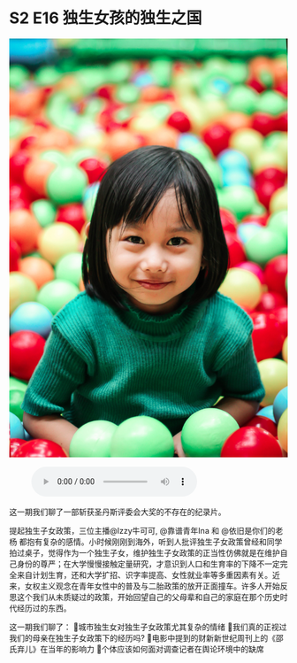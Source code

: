 # S2 E16 独生女孩的独生之国

![](./image.jpeg)

<figure>
    <figcaption></figcaption>
    <audio
        controls
        src="./audio.mp3">
            Your browser does not support the
            <code>audio</code> element.
    </audio>
</figure>

<p>这一期我们聊了一部斩获圣丹斯评委会大奖的不存在的纪录片。</p>
<p>提起独生子女政策，三位主播@Izzy牛可可, @靠谱青年Ina 和 @依旧是你们的老杨 都抱有复杂的感情。小时候刚刚到海外，听到人批评独生子女政策曾经和同学拍过桌子，觉得作为一个独生子女，维护独生子女政策的正当性仿佛就是在维护自己身份的尊严；在大学慢慢接触定量研究，才意识到人口和生育率的下降不一定完全来自计划生育，还和大学扩招、识字率提高、女性就业率等多重因素有关。近来，女权主义观念在青年女性中的普及与二胎政策的放开正面撞车。许多人开始反思这个我们从未质疑过的政策，开始回望自己的父母辈和自己的家庭在那个历史时代经历过的东西。</p>
<p>这一期我们聊了：
👶城市独生女对独生子女政策尤其复杂的情绪
👶我们真的正视过我们的母亲在独生子女政策下的经历吗?
👶电影中提到的财新新世纪周刊上的《邵氏弃儿》在当年的影响力
👶个体应该如何面对调查记者在舆论环境中的缺席</p>
